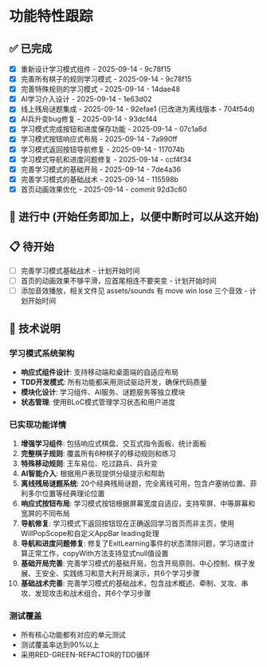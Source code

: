 # 功能特性跟踪

## ✅ 已完成
- [x] 重新设计学习模式组件 - 2025-09-14 - 9c78f15
- [x] 完善所有棋子的规则学习模式 - 2025-09-14 - 9c78f15
- [x] 完善特殊规则的学习模式 - 2025-09-14 - 14dae48
- [x] AI学习介入设计 - 2025-09-14 - 1e63d02
- [x] 线上残局谜题集成 - 2025-09-14 - 92efae1 (已改进为离线版本 - 704f54d)
- [x] AI兵升变bug修复 - 2025-09-14 - 93dcf44
- [x] 学习模式完成按钮和进度保存功能 - 2025-09-14 - 07c1a6d
- [x] 学习模式按钮响应式布局 - 2025-09-14 - 7a990ff
- [x] 学习模式返回按钮导航修复 - 2025-09-14 - 117074b
- [x] 学习模式导航和进度问题修复 - 2025-09-14 - ccf4f34
- [x] 完善学习模式的基础开局 - 2025-09-14 - 7de4a36
- [x] 完善学习模式的基础战术 - 2025-09-14 - 115598b
- [x] 首页动画效果优化 - 2025-09-14 - commit 92d3c60

## 🚧 进行中 (开始任务即加上，以便中断时可以从这开始)

## 📋 待开始
- [ ] 完善学习模式基础战术 - 计划开始时间
- [ ] 首页的动画效果不够平滑，应首尾相连不要突变 - 计划开始时间
- [ ] 添加音效播放，相关文件见 assets/sounds 有 move win lose 三个音效 - 计划开始时间

## 📝 技术说明

### 学习模式系统架构
- **响应式组件设计**: 支持移动端和桌面端的自适应布局
- **TDD开发模式**: 所有功能都采用测试驱动开发，确保代码质量
- **模块化设计**: 学习组件、AI服务、谜题服务等独立模块
- **状态管理**: 使用BLoC模式管理学习状态和用户进度

### 已实现功能详情
1. **增强学习组件**: 包括响应式棋盘、交互式指令面板、统计面板
2. **完整棋子规则**: 覆盖所有6种棋子的移动规则和练习
3. **特殊移动规则**: 王车易位、吃过路兵、兵升变
4. **AI智能介入**: 根据用户表现提供分级提示和帮助
5. **离线残局谜题系统**: 20个经典残局谜题，完全离线可用，包含卢塞纳位置、菲利多尔位置等经典理论位置
6. **响应式按钮布局**: 学习模式按钮根据屏幕宽度自适应，支持窄屏、中等屏幕和宽屏的不同布局
7. **导航修复**: 学习模式下返回按钮现在正确返回学习首页而非主页，使用WillPopScope和自定义AppBar leading处理
8. **导航和进度问题修复**: 修复了ExitLearning事件的状态清除问题，学习进度计算正常工作，copyWith方法支持显式null值设置
9. **基础开局完善**: 完善学习模式的基础开局，包含开局原则、中心控制、棋子发展、王安全、实践练习和意大利开局演示，共6个学习步骤
10. **基础战术完善**: 完善学习模式的基础战术，包含战术概述、牵制、叉攻、串攻、发现攻击和战术组合，共6个学习步骤

### 测试覆盖
- 所有核心功能都有对应的单元测试
- 测试覆盖率达到90%以上
- 采用RED-GREEN-REFACTOR的TDD循环
